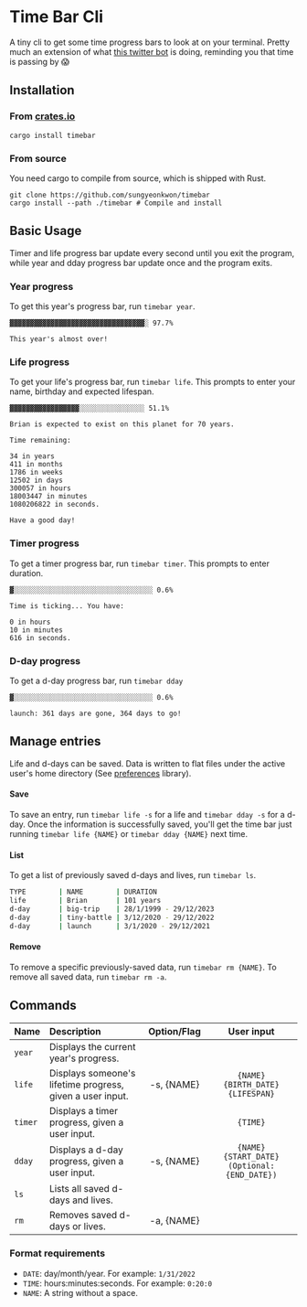 # Time Bar Cli

A tiny cli to get some time progress bars to look at on your terminal. Pretty much an extension of what [this twitter bot](https://twitter.com/year_progress) is doing, reminding you that time is passing by 😱

## Installation

### From [crates.io](https://crates.io/crates/timebar)

```
cargo install timebar
```

### From source

You need cargo to compile from source, which is shipped with Rust.

```
git clone https://github.com/sungyeonkwon/timebar
cargo install --path ./timebar # Compile and install
```

## Basic Usage

Timer and life progress bar update every second until you exit the program, while year and dday progress bar update once and the program exits.

### Year progress

To get this year's progress bar, run `timebar year`.

```
▓▓▓▓▓▓▓▓▓▓▓▓▓▓▓▓▓▓▓▓▓▓▓▓▓▓▓▓▓▓▓▓▓░ 97.7%

This year's almost over!
```

### Life progress

To get your life's progress bar, run `timebar life`. This prompts to enter your name, birthday and expected lifespan.

```
▓▓▓▓▓▓▓▓▓▓▓▓▓▓▓▓▓░░░░░░░░░░░░░░░░ 51.1%

Brian is expected to exist on this planet for 70 years.

Time remaining:

34 in years
411 in months
1786 in weeks
12502 in days
300057 in hours
18003447 in minutes
1080206822 in seconds.

Have a good day!
```

### Timer progress

To get a timer progress bar, run `timebar timer`. This prompts to enter duration.

```
▓░░░░░░░░░░░░░░░░░░░░░░░░░░░░░░░░░░ 0.6%

Time is ticking... You have:

0 in hours
10 in minutes
616 in seconds.
```

### D-day progress

To get a d-day progress bar, run `timebar dday`

```
▓░░░░░░░░░░░░░░░░░░░░░░░░░░░░░░░░░░ 0.6%

launch: 361 days are gone, 364 days to go!
```

## Manage entries

Life and d-days can be saved. Data is written to flat files under the active user's home directory (See [preferences](https://docs.rs/preferences/1.1.0/preferences/) library).

#### Save

To save an entry, run `timebar life -s` for a life and `timebar dday -s` for a d-day. Once the information is successfully saved, you'll get the time bar just running `timebar life {NAME}` or `timebar dday {NAME}` next time.

#### List

To get a list of previously saved d-days and lives, run `timebar ls`.

```bash
TYPE        | NAME        | DURATION
life        | Brian       | 101 years
d-day       | big-trip    | 28/1/1999 - 29/12/2023
d-day       | tiny-battle | 3/12/2020 - 29/12/2022
d-day       | launch      | 3/1/2020 - 29/12/2021
```

#### Remove

To remove a specific previously-saved data, run `timebar rm {NAME}`.
To remove all saved data, run `timebar rm -a`.

## Commands

| Name    | Description                                               | Option/Flag |                 User input                  |
| :------ | :-------------------------------------------------------- | :---------: | :-----------------------------------------: |
| `year`  | Displays the current year's progress.                     |             |                                             |
| `life`  | Displays someone's lifetime progress, given a user input. | -s, {NAME}  |      `{NAME} {BIRTH_DATE} {LIFESPAN}`       |
| `timer` | Displays a timer progress, given a user input.            |             |                  `{TIME}`                   |
| `dday`  | Displays a d-day progress, given a user input.            | -s, {NAME}  | `{NAME} {START_DATE} (Optional:{END_DATE})` |
| `ls`    | Lists all saved d-days and lives.                         |             |                                             |
| `rm`    | Removes saved d-days or lives.                            | -a, {NAME}  |                                             |

### Format requirements

- `DATE`: day/month/year. For example: `1/31/2022`
- `TIME`: hours:minutes:seconds. For example: `0:20:0`
- `NAME`: A string without a space.
